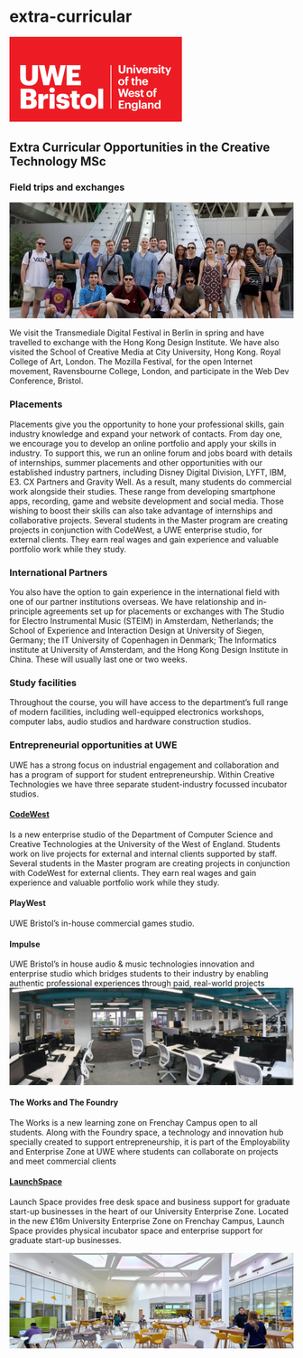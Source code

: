 # extra-curricular

![UWE Bristol Logo](.gitbook/assets/uwe_bristol_logo.svg)

## Extra Curricular Opportunities in the Creative Technology MSc

### Field trips and exchanges

![UWE Creative Technologies field trip to Hong Kong Field Design Institute](.gitbook/assets/hk-visit.jpg)

We visit the Transmediale Digital Festival in Berlin in spring and have travelled to exchange with the Hong Kong Design Institute. We have also visited the School of Creative Media at City University, Hong Kong. Royal College of Art, London. The Mozilla Festival, for the open Internet movement, Ravensbourne College, London, and participate in the Web Dev Conference, Bristol.

### Placements

Placements give you the opportunity to hone your professional skills, gain industry knowledge and expand your network of contacts. From day one, we encourage you to develop an online portfolio and apply your skills in industry. To support this, we run an online forum and jobs board with details of internships, summer placements and other opportunities with our established industry partners, including Disney Digital Division, LYFT, IBM, E3. CX Partners and Gravity Well. As a result, many students do commercial work alongside their studies. These range from developing smartphone apps, recording, game and website development and social media. Those wishing to boost their skills can also take advantage of internships and collaborative projects. Several students in the Master program are creating projects in conjunction with CodeWest, a UWE enterprise studio, for external clients. They earn real wages and gain experience and valuable portfolio work while they study.

### International Partners

You also have the option to gain experience in the international field with one of our partner institutions overseas. We have relationship and in-principle agreements set up for placements or exchanges with The Studio for Electro Instrumental Music \(STEIM\) in Amsterdam, Netherlands; the School of Experience and Interaction Design at University of Siegen, Germany; the IT University of Copenhagen in Denmark; The Informatics institute at University of Amsterdam, and the Hong Kong Design Institute in China. These will usually last one or two weeks.

### Study facilities

Throughout the course, you will have access to the department’s full range of modern facilities, including well-equipped electronics workshops, computer labs, audio studios and hardware construction studios.

### Entrepreneurial opportunities at UWE

UWE has a strong focus on industrial engagement and collaboration and has a program of support for student entrepreneurship. Within Creative Technologies we have three separate student-industry focussed incubator studios.

#### [CodeWest](https://www.codewest.uk/about.html)

Is a new enterprise studio of the Department of Computer Science and Creative Technologies at the University of the West of England. Students work on live projects for external and internal clients supported by staff. Several students in the Master program are creating projects in conjunction with CodeWest for external clients. They earn real wages and gain experience and valuable portfolio work while they study.

#### PlayWest

UWE Bristol’s in-house commercial games studio.

#### Impulse

UWE Bristol’s in house audio & music technologies innovation and enterprise studio which bridges students to their industry by enabling authentic professional experiences through paid, real-world projects ![The Works at UWE Bristol](.gitbook/assets/theworks_uwe.gif)

#### The Works and The Foundry

The Works is a new learning zone on Frenchay Campus open to all students. Along with the Foundry space, a technology and innovation hub specially created to support entrepreneurship, it is part of the Employability and Enterprise Zone at UWE where students can collaborate on projects and meet commercial clients

#### [LaunchSpace](http://www1.uwe.ac.uk/about/enterprise/launchspace.aspx?utm_source=LaunchSpace&utm_medium=Short-URL)

Launch Space provides free desk space and business support for graduate start-up businesses in the heart of our University Enterprise Zone. Located in the new £16m University Enterprise Zone on Frenchay Campus, Launch Space provides physical incubator space and enterprise support for graduate start-up businesses.

![FutureSpace at UWE Bristol](.gitbook/assets/uwe_future-space-bristol.jpg)

